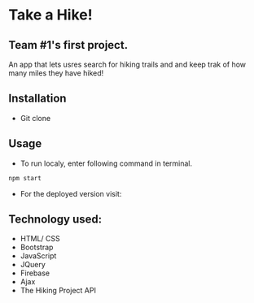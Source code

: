 # Take a Hike!

## Team #1's first project.

An app that lets usres search for hiking trails and and keep trak of how many miles they have hiked!

## Installation
- Git clone

## Usage
- To run localy, enter following command in terminal.
```bash
npm start
```
- For the deployed version visit:

## Technology used:
- HTML/ CSS
- Bootstrap
- JavaScript
- JQuery
- Firebase
- Ajax
- The Hiking Project API
